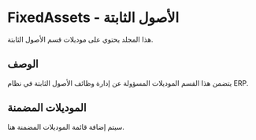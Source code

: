 # FixedAssets - الأصول الثابتة

هذا المجلد يحتوي على موديلات قسم الأصول الثابتة.

## الوصف

يتضمن هذا القسم الموديلات المسؤولة عن إدارة وظائف الأصول الثابتة في نظام ERP.

## الموديلات المضمنة

سيتم إضافة قائمة الموديلات المضمنة هنا.
